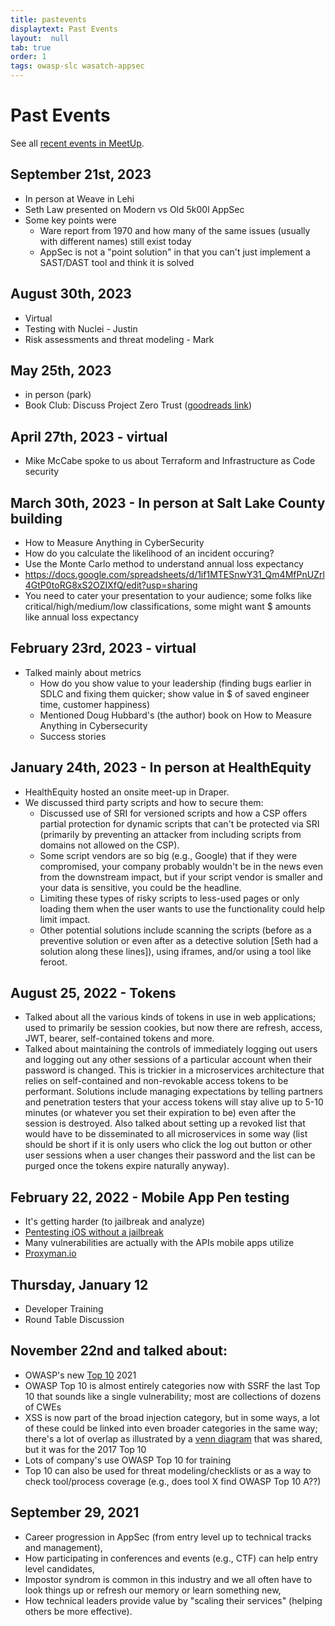 ```yaml
---
title: pastevents
displaytext: Past Events
layout:  null
tab: true
order: 1
tags: owasp-slc wasatch-appsec
---
```


# Past Events

See all [recent events in MeetUp](https://www.meetup.com/owasp-slc/events/past/).

## September 21st, 2023
* In person at Weave in Lehi
* Seth Law presented on Modern vs Old 5k00l AppSec
* Some key points were
  * Ware report from 1970 and how many of the same issues (usually with different names) still exist today
  * AppSec is not a "point solution" in that you can't just implement a SAST/DAST tool and think it is solved

## August 30th, 2023
* Virtual
* Testing with Nuclei - Justin
* Risk assessments and threat modeling - Mark
  
## May 25th, 2023
* in person (park)
* Book Club: Discuss Project Zero Trust ([goodreads link](https://www.goodreads.com/book/show/60659055-project-zero-trust))
  
## April 27th, 2023 - virtual
* Mike McCabe spoke to us about Terraform and Infrastructure as Code security

## March 30th, 2023 - In person at Salt Lake County building
* How to Measure Anything in CyberSecurity
* How do you calculate the likelihood of an incident occuring?
* Use the Monte Carlo method to understand annual loss expectancy
* https://docs.google.com/spreadsheets/d/1if1MTESnwY31_Qm4MfPnUZrl4GtP0toRG8xS2OZIXfQ/edit?usp=sharing
* You need to cater your presentation to your audience; some folks like critical/high/medium/low classifications, some might want $ amounts like annual loss expectancy

## February 23rd, 2023 - virtual
* Talked mainly about metrics
  * How do you show value to your leadership (finding bugs earlier in SDLC and fixing them quicker; show value in $ of saved engineer time, customer happiness)
  * Mentioned Doug Hubbard's (the author) book on How to Measure Anything in Cybersecurity
  * Success stories

## January 24th, 2023 - In person at HealthEquity
* HealthEquity hosted an onsite meet-up in Draper.
* We discussed third party scripts and how to secure them:
  * Discussed use of SRI for versioned scripts and how a CSP offers partial protection for dynamic scripts that can't be protected via SRI (primarily by preventing an attacker from including scripts from domains not allowed on the CSP).
  * Some script vendors are so big (e.g., Google) that if they were compromised, your company probably wouldn't be in the news even from the downstream impact, but if your script vendor is smaller and your data is sensitive, you could be the headline.
  * Limiting these types of risky scripts to less-used pages or only loading them when the user wants to use the functionality could help limit impact.
  * Other potential solutions include scanning the scripts (before as a preventive solution or even after as a detective solution [Seth had a solution along these lines]), using iframes, and/or using a tool like feroot.

## August 25, 2022 - Tokens
* Talked about all the various kinds of tokens in use in web applications; used to primarily be session cookies, but now there are refresh, access, JWT, bearer, self-contained tokens and more.
* Talked about maintaining the controls of immediately logging out users and logging out any other sessions of a particular account when their password is changed. This is trickier in a microservices architecture that relies on self-contained and non-revokable access tokens to be performant. Solutions include managing expectations by telling partners and penetration testers that your access tokens will stay alive up to 5-10 minutes (or whatever you set their expiration to be) even after the session is destroyed. Also talked about setting up a revoked list that would have to be disseminated to all microservices in some way (list should be short if it is only users who click the log out button or other user sessions when a user changes their password and the list can be purged once the tokens expire naturally anyway).

## February 22, 2022 - Mobile App Pen testing
* It's getting harder (to jailbreak and analyze)
* [Pentesting iOS without a jailbreak](https://medium.com/securing/pentesting-ios-apps-without-jailbreak-91809d23f64e)
* Many vulnerabilities are actually with the APIs mobile apps utilize
* [Proxyman.io](https://proxyman.io/)

## Thursday, January 12
* Developer Training
* Round Table Discussion

## November 22nd and talked about:
* OWASP's new [Top 10](https://owasp.org/Top10/) 2021
* OWASP Top 10 is almost entirely categories now with SSRF the last Top 10 that sounds like a single vulnerability; most are collections of dozens of CWEs
* XSS is now part of the broad injection category, but in some ways, a lot of these could be linked into even broader categories in the same way; there's a lot of overlap as illustrated by a [venn diagram](https://www.owasptopten.org/thedata) that was shared, but it was for the 2017 Top 10
* Lots of company's use OWASP Top 10 for training
* Top 10 can also be used for threat modeling/checklists or as a way to check tool/process coverage (e.g., does tool X find OWASP Top 10 A??)

## September 29, 2021
* Career progression in AppSec (from entry level up to technical tracks and management),
* How participating in conferences and events (e.g., CTF) can help entry level candidates,
* Impostor syndrom is common in this industry and we all often have to look things up or refresh our memory or learn something new,
* How technical leaders provide value by "scaling their services" (helping others be more effective).
